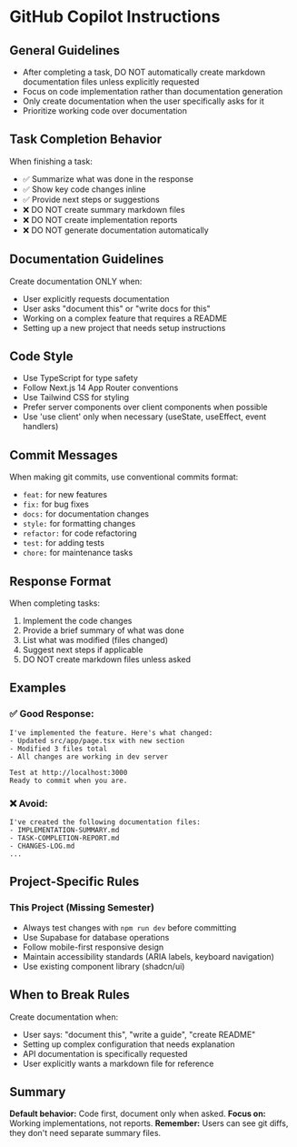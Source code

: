 # GitHub Copilot Instructions

## General Guidelines

- After completing a task, DO NOT automatically create markdown documentation files unless explicitly requested
- Focus on code implementation rather than documentation generation
- Only create documentation when the user specifically asks for it
- Prioritize working code over documentation

## Task Completion Behavior

When finishing a task:
- ✅ Summarize what was done in the response
- ✅ Show key code changes inline
- ✅ Provide next steps or suggestions
- ❌ DO NOT create summary markdown files
- ❌ DO NOT create implementation reports
- ❌ DO NOT generate documentation automatically

## Documentation Guidelines

Create documentation ONLY when:
- User explicitly requests documentation
- User asks "document this" or "write docs for this"
- Working on a complex feature that requires a README
- Setting up a new project that needs setup instructions

## Code Style

- Use TypeScript for type safety
- Follow Next.js 14 App Router conventions
- Use Tailwind CSS for styling
- Prefer server components over client components when possible
- Use 'use client' only when necessary (useState, useEffect, event handlers)

## Commit Messages

When making git commits, use conventional commits format:
- `feat:` for new features
- `fix:` for bug fixes
- `docs:` for documentation changes
- `style:` for formatting changes
- `refactor:` for code refactoring
- `test:` for adding tests
- `chore:` for maintenance tasks

## Response Format

When completing tasks:
1. Implement the code changes
2. Provide a brief summary of what was done
3. List what was modified (files changed)
4. Suggest next steps if applicable
5. DO NOT create markdown files unless asked

## Examples

### ✅ Good Response:
```
I've implemented the feature. Here's what changed:
- Updated src/app/page.tsx with new section
- Modified 3 files total
- All changes are working in dev server

Test at http://localhost:3000
Ready to commit when you are.
```

### ❌ Avoid:
```
I've created the following documentation files:
- IMPLEMENTATION-SUMMARY.md
- TASK-COMPLETION-REPORT.md
- CHANGES-LOG.md
...
```

## Project-Specific Rules

### This Project (Missing Semester)
- Always test changes with `npm run dev` before committing
- Use Supabase for database operations
- Follow mobile-first responsive design
- Maintain accessibility standards (ARIA labels, keyboard navigation)
- Use existing component library (shadcn/ui)

## When to Break Rules

Create documentation when:
- User says: "document this", "write a guide", "create README"
- Setting up complex configuration that needs explanation
- API documentation is specifically requested
- User explicitly wants a markdown file for reference

## Summary

**Default behavior:** Code first, document only when asked.
**Focus on:** Working implementations, not reports.
**Remember:** Users can see git diffs, they don't need separate summary files.
